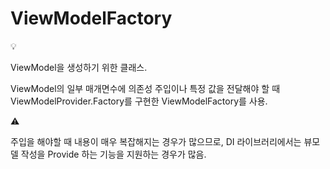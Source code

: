 # ViewModelFactory

<aside>
💡

ViewModel을 생성하기 위한 클래스.

ViewModel의 일부 매개면수에 의존성 주입이나 특정 값을 전달해야 할 때 ViewModelProvider.Factory를 구현한 ViewModelFactory를 사용.

</aside>

<aside>
⚠️

주입을 해야할 때 내용이 매우 복잡해지는 경우가 많으므로, DI 라이브러리에서는 뷰모델 작성을 Provide 하는 기능을 지원하는 경우가 많음.

</aside>